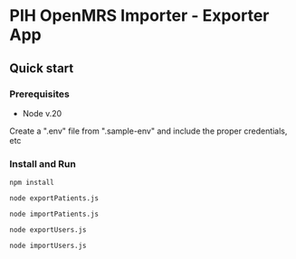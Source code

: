 
# PIH OpenMRS Importer - Exporter App

## Quick start

### Prerequisites

- Node v.20

Create a ".env" file from ".sample-env" and include the proper credentials, etc

### Install and Run

`npm install`

`node exportPatients.js` 

`node importPatients.js`

`node exportUsers.js` 

`node importUsers.js` 




